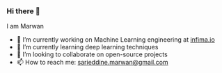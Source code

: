### Hi there 👋

I am Marwan

- 🔭 I’m currently working on Machine Learning engineering at [infima.io](https://www.infima.io/)
- 🌱 I’m currently learning deep learning techniques
- 👯 I’m looking to collaborate on open-source projects 
- 📫 How to reach me: sarieddine.marwan@gmail.com

